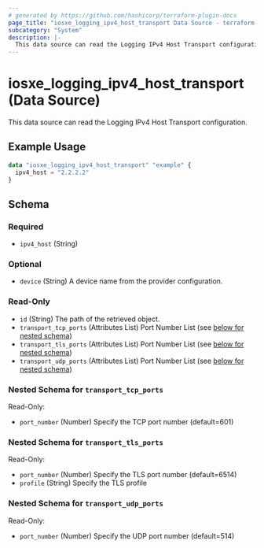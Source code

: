 ```yaml
---
# generated by https://github.com/hashicorp/terraform-plugin-docs
page_title: "iosxe_logging_ipv4_host_transport Data Source - terraform-provider-iosxe"
subcategory: "System"
description: |-
  This data source can read the Logging IPv4 Host Transport configuration.
---
```


# iosxe_logging_ipv4_host_transport (Data Source)

This data source can read the Logging IPv4 Host Transport configuration.

## Example Usage

```terraform
data "iosxe_logging_ipv4_host_transport" "example" {
  ipv4_host = "2.2.2.2"
}
```

<!-- schema generated by tfplugindocs -->
## Schema

### Required

- `ipv4_host` (String)

### Optional

- `device` (String) A device name from the provider configuration.

### Read-Only

- `id` (String) The path of the retrieved object.
- `transport_tcp_ports` (Attributes List) Port Number List (see [below for nested schema](#nestedatt--transport_tcp_ports))
- `transport_tls_ports` (Attributes List) Port Number List (see [below for nested schema](#nestedatt--transport_tls_ports))
- `transport_udp_ports` (Attributes List) Port Number List (see [below for nested schema](#nestedatt--transport_udp_ports))

<a id="nestedatt--transport_tcp_ports"></a>
### Nested Schema for `transport_tcp_ports`

Read-Only:

- `port_number` (Number) Specify the TCP port number (default=601)


<a id="nestedatt--transport_tls_ports"></a>
### Nested Schema for `transport_tls_ports`

Read-Only:

- `port_number` (Number) Specify the TLS port number (default=6514)
- `profile` (String) Specify the TLS profile


<a id="nestedatt--transport_udp_ports"></a>
### Nested Schema for `transport_udp_ports`

Read-Only:

- `port_number` (Number) Specify the UDP port number (default=514)


